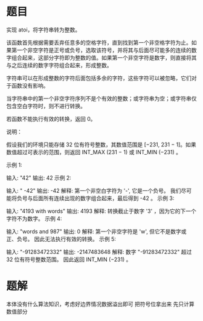 # 题目
 实现 atoi，将字符串转为整数。

 该函数首先根据需要丢弃任意多的空格字符，直到找到第一个非空格字符为止。如果第一个非空字符是正号或负号，选取该符号，并将其与后面尽可能多的连续的数字组合起来，这部分字符即为整数的值。如果第一个非空字符是数字，则直接将其与之后连续的数字字符组合起来，形成整数。

 字符串可以在形成整数的字符后面包括多余的字符，这些字符可以被忽略，它们对于函数没有影响。

 当字符串中的第一个非空字符序列不是个有效的整数；或字符串为空；或字符串仅包含空白字符时，则不进行转换。

 若函数不能执行有效的转换，返回 0。

 说明：

 假设我们的环境只能存储 32 位有符号整数，其数值范围是 [−231,  231 − 1]。如果数值超过可表示的范围，则返回  INT_MAX (231 − 1) 或 INT_MIN (−231) 。

 示例 1:

 输入: "42"
 输出: 42
 示例 2:

 输入: "   -42"
 输出: -42
 解释: 第一个非空白字符为 '-', 它是一个负号。
      我们尽可能将负号与后面所有连续出现的数字组合起来，最后得到 -42 。
 示例 3:

 输入: "4193 with words"
 输出: 4193
 解释: 转换截止于数字 '3' ，因为它的下一个字符不为数字。
 示例 4:

 输入: "words and 987"
 输出: 0
 解释: 第一个非空字符是 'w', 但它不是数字或正、负号。
      因此无法执行有效的转换。
 示例 5:

 输入: "-91283472332"
 输出: -2147483648
 解释: 数字 "-91283472332" 超过 32 位有符号整数范围。
      因此返回 INT_MIN (−231) 。

# 题解
 本体没有什么算法知识，考虑好边界情况数据溢出即可
 把符号位拿出来 先只计算数值部分


